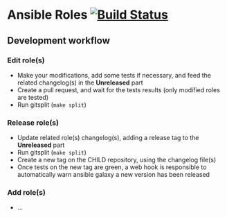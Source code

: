 # Ansible Roles [![Build Status](https://travis-ci.org/manala/ansible-roles.svg?branch=master)](https://travis-ci.org/manala/ansible-roles)

## Development workflow

### Edit role(s)

- Make your modifications, add some tests if necessary, and feed the related
  changelog(s) in the __Unreleased__ part
- Create a pull request, and wait for the tests results (only modified roles are
  tested)
- Run gitsplit (```make split```)

### Release role(s)

- Update related role(s) changelog(s), adding a release tag to the
  __Unreleased__ part
- Run gitsplit (```make split```)
- Create a new tag on the CHILD repository, using the changelog file(s)
- Once tests on the new tag are green, a web hook is responsible to
  automatically warn ansible galaxy a new version has been released

### Add role(s)

- ...

